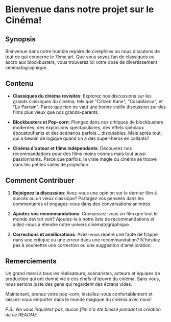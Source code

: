 # Bienvenue dans notre projet sur le Cinéma!

## Synopsis

Bienvenue dans notre humble repaire de cinéphiles où nous discutons de tout ce qui concerne le 7ème art. Que vous soyez fan de classiques ou accro aux blockbusters, vous trouverez ici votre dose de divertissement cinématographique.

## Contenu

- **Classiques du cinéma revisités**: Explorez nos discussions sur les grands classiques du cinéma, tels que "Citizen Kane", "Casablanca", et "Le Parrain". Parce que rien ne vaut une bonne vieille discussion sur des films plus vieux que nos grands-parents.

- **Blockbusters et Pop-corn**: Plongez dans nos critiques de blockbusters modernes, des explosions spectaculaires, des effets spéciaux époustouflants et des scénarios parfois... discutables. Mais après tout, qui a besoin de logique quand on a des super-héros en collants?

- **Cinéma d'auteur et films indépendants**: Découvrez nos recommandations pour des films moins connus mais tout aussi passionnants. Parce que parfois, la vraie magie du cinéma se trouve dans les petites salles de projection.

## Comment Contribuer

1. **Rejoignez la discussion**: Avez-vous une opinion sur le dernier film à succès ou un vieux classique? Partagez vos pensées dans les commentaires et engagez-vous dans des conversations animées.

2. **Ajoutez vos recommandations**: Connaissez-vous un film que tout le monde devrait voir? Ajoutez-le à notre liste de recommandations et aidez-nous à étendre notre univers cinématographique.

3. **Corrections et améliorations**: Avez-vous repéré une faute de frappe dans une critique ou une erreur dans une recommandation? N'hésitez pas à soumettre une correction ou une suggestion d'amélioration.

## Remerciements

Un grand merci à tous les réalisateurs, scénaristes, acteurs et équipes de production qui ont donné vie à ces chefs-d'œuvre du cinéma. Sans vous, nous serions juste des gens qui regardent des écrans vides.

Maintenant, prenez votre pop-corn, installez-vous confortablement et laissez-vous emporter dans le monde magique du cinéma avec nous!

*P.S.: Ne vous inquiétez pas, aucun film n'a été blessé pendant la création de ce README.*
